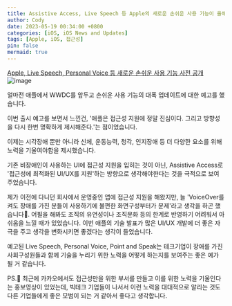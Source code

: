 ```yaml
---
title: Assistive Access, Live Speech 등 Apple의 새로운 손쉬운 사용 기능이 올해 하반기에 출시
author: Cody
date: 2023-05-19 00:34:00 +0800
categories: [iOS, iOS News and Updates]
tags: [Apple, iOS, 접근성]
pin: false
mermaid: true
---
```


[Apple, Live Speech, Personal Voice 등 새로운 손쉬운 사용 기능 사전 공개](https://www.apple.com/kr/newsroom/2023/05/apple-previews-live-speech-personal-voice-and-more-new-accessibility-features/)
![image](https://github.com/swiftycody/swiftycody.github.io/assets/9062513/fd2b1048-637a-44a8-bbfb-c787d4ecb472)

얼마전 애플에서 WWDC를 앞두고 손쉬운 사용 기능의 대폭 업데이트에 대한 예고를 했습니다.

이번 출시 예고를 보면서 느낀건,
'애플은 접근성 지원에 정말 진심이다. 그리고 방향성을 다시 한번 명확하게 제시해준다.'는 점이었습니다.

이제는 시각장애 뿐만 아니라 신체, 운동능력, 청각, 인지장애 등 더 다양한 요소를 위해 노력을 기울여야함을 제시했습니다.

기존 비장애인이 사용하는 UI에 접근성 지원을 입히는 것이 아닌, Assistive Access로 '접근성에 최적화된 UI/UX를 지원'하는 방향으로 생각해야한다는 것을 극적으로 보여주었습니다.

제가 이전에 다니던 회사에서 운영중인 앱에 접근성 지원을 해왔지만, 늘 'VoiceOver를 켜도 장애를 가진 분들이 사용하기에 불편한 화면구성부터가 문제'라고 생각을 하곤 했습니다🤔. 어필을 해봐도 조직의 유연성이나 조직문화 등의 한계로 반영하기 어려워서 아쉬움을 느낄 때가 있었습니다.
이번 애플의 기술 발표가 많은 UI/UX 개발에 더 좋은 자극을 주고 생각을 변화시키면 좋겠다는 생각이 들었습니다.

예고된 Live Speech, Personal Voice, Point and Speak는 테크기업이 장애를 가진 사회구성원들과 함께 기술을 누리기 위한 노력을 어떻게 하는지를 보여주는 좋은 예가 될 거 같습니다.

PS.💭
최근에 카카오에서도 접근성만을 위한 부서를 만들고 이를 위한 노력을 기울인다는 홍보영상이 있었는데, 빅테크 기업들이 나서서 이런 노력을 대대적으로 알리는 것도 다른 기업들에게 좋은 모범이 되는 거 같아서 좋다고 생각합니다.